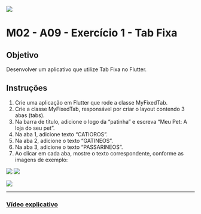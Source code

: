 ![](https://i.imgur.com/xG74tOh.png)

# M02 - A09 - Exercício 1 - Tab Fixa

## Objetivo

Desenvolver um aplicativo que utilize Tab Fixa no Flutter.

## Instruções

1. Crie uma aplicação em Flutter que rode a classe MyFixedTab.
2. Crie a classe MyFixedTab, responsável por criar o layout contendo 3 abas (tabs).
3. Na barra de título, adicione o logo da “patinha” e escreva “Meu Pet: A loja do seu pet”.
4. Na aba 1, adicione texto “CATIOROS”.
5. Na aba 2, adicione o texto “GATINEOS”.
6. Na aba 3, adicione o texto “PASSARINEOS”.
7. Ao clicar em cada aba, mostre o texto correspondente, conforme as imagens de exemplo:

![](https://i.imgur.com/bC4R6jC.png)
![](https://i.imgur.com/LtDORtq.png)

![](https://i.imgur.com/eFAr5QX.png)

---

### [Vídeo explicativo](https://drive.google.com/file/d/1EC7olXlVB5nQ9vyJPmUXYxBa1KVJaqqp/view?usp=sharing)
